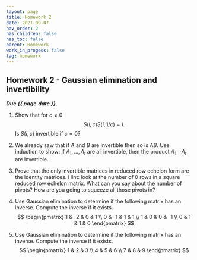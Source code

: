 ```yaml
---
layout: page
title: Homework 2
date: 2021-09-07
nav_order: 2
has_children: false
has_toc: false
parent: Homework
work_in_progess: false
tag: homework 
---
```


## Homework 2 - Gaussian elimination and invertibility

**_Due {{ page.date }}_**. 

1. Show that for $c \neq 0$
$$
    S(i,c) S(i,1/c) = I. 
$$
Is $S(i,c)$ invertible if $c = 0$?

2. We already saw that if $A$ and $B$ are invertible then so is $AB$. Use induction 
to show: if $A_1,\ldots,A_t$ are all invertible, then the product 
$A_1 \cdots A_t$ are invertible. 

3. Prove that the only invertible matrices in reduced row echelon form are the 
identity matrices. Hint: look at the number of $0$ rows in a square 
reduced row echelon matrix. What can you say about the number of pivots? How are 
you going to squeeze all those pivots in?

4. Use Gaussian elimination to determine if the following matrix has an inverse. 
Compute the inverse if it exists. 
$$
    \begin{pmatrix}
        1 & -2 & 0 & 1 \\
        0 & -1 & 1 & 1 \\
        1 & 0 & 0 & -1 \\
        0 & 1 & 1 & 0 
    \end{pmatrix}
$$

5. Use Gaussian elimination to determine if the following matrix has an inverse. 
Compute the inverse if it exists. 
$$
    \begin{pmatrix}
        1 & 2 & 3 \\
        4 & 5 & 6 \\
        7 & 8 & 9
    \end{pmatrix}
$$
